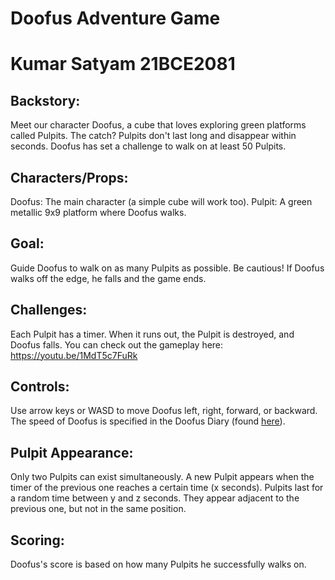 # Doofus Adventure Game
# Kumar Satyam 21BCE2081

## Backstory:
Meet our character Doofus, a cube that loves exploring green platforms called Pulpits. The catch? Pulpits don't last long and disappear within seconds. Doofus has set a challenge to walk on at least 50 Pulpits. 

## Characters/Props:
Doofus: The main character (a simple cube will work too).
Pulpit: A green metallic 9x9 platform where Doofus walks.

## Goal:
Guide Doofus to walk on as many Pulpits as possible. Be cautious! If Doofus walks off the edge, he falls and the game ends.

## Challenges:
Each Pulpit has a timer. When it runs out, the Pulpit is destroyed, and Doofus falls. You can check out the gameplay here: https://youtu.be/1MdT5c7FuRk

## Controls:
Use arrow keys or WASD to move Doofus left, right, forward, or backward. The speed of Doofus is specified in the Doofus Diary (found [here](https://s3.ap-south-1.amazonaws.com/superstars.assetbundles.testbuild/doofus_game/doofus_diary.json)).

## Pulpit Appearance:
Only two Pulpits can exist simultaneously. A new Pulpit appears when the timer of the previous one reaches a certain time (x seconds). Pulpits last for a random time between y and z seconds. They appear adjacent to the previous one, but not in the same position.

## Scoring:
Doofus's score is based on how many Pulpits he successfully walks on.
